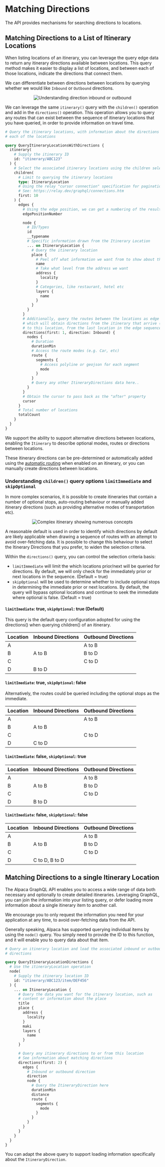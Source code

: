 # Matching Directions

The API provides mechanisms for searching directions to locations.

## Matching Directions to a List of Itinerary Locations

When listing locations of an itinerary, you can leverage the query edge data to
return any itinerary directions available between locations. This query method
makes it easier to display a list of locations, and between each of those
locations, indicate the directions that connect them.

We can differentiate between directions between locations by querying whether
we would like `Inbound` or `Outbound` directions.

<p align="center">
  <img src="../_assets/list-with-directions.png" alt="Understanding direction inbound or outbound">
</p>

We can leverage the same `itinerary()` query with the `children()` operation
and add in the `directions()` operation. This operation allows you to query any
routes that can exist between the sequence of itinerary locations that you
have queried, in order to provide information on travel time.

```graphql
# Query the itinerary locations, with information about the directions between
# each of the locations

query QueryItineraryLocationsWithDirections {
  itinerary(
    # Supply the itinerary ID
    id: "itinerary/ABC123"
  ) {
    # Select the associated itinerary locations using the children selector
    children(
      # Limit to querying the itinerary locations
      type: ItineraryLocation
      # Using the relay "cursor connection" specification for pagination
      # See: https://relay.dev/graphql/connections.htm
      first: 10
    ) {
      edges {
        # Using the edge position, we can get a numbering of the result 1...X
        edgePositionNumber

        node {
          # ID/Types
          id
          __typename
          # Specific information drawn from the Itinerary Location
          ... on ItineraryLocation {
            # Query the itinerary location
            place {
              # Peel off what information we want from to show about the place
              name
              # Take what level from the address we want
              address {
                locality
              }
              # Categories, like restaurant, hotel etc
              layers {
                name
              }
            }
          }
        }
        # Additionally, query the routes between the locations as edge data,
        # which will obtain directions from the itinerary that arrive (Inbound)
        # to this location, from the last location in the edge sequence
        directions(first: 1, direction: Inbound) {
          nodes {
            # Duration
            durationMin
            # Access the route modes (e.g. Car, etc)
            route {
              segments {
                # Access polyline or geojson for each segment
                mode
              }
            }
            # Query any other ItineraryDirections data here..
          }
        }
        # Obtain the cursor to pass back as the "after" property
        cursor
      }
      # Total number of locations
      totalCount
    }
  }
}
```

We support the ability to support alternative directions between locations,
enabling the `Itinerary` to describe optional modes, routes or directions
between locations.

These itinerary directions can be pre-determined or automatically added using
the [automatic routing](/topics/itinerary/Automatic%20Routing/README.md) when
enabled on an itinerary, or you can manually create directions between
locations.

### Understanding `children()` query options `limitImmediate` and `skipOptional`

In more complex scenarios, it is possible to create itineraries that contain
a number of optional stops, auto-routing behaviour or manually added itinerary
directions (such as providing alternative modes of transportation etc).

<p align="center">
  <img src="../_assets/list-with-directions-and-optional.png" alt="Complex itinerary showing numerous concepts">
</p>

A reasonable default is used in order to identify which directions by default
are likely applicable when drawing a sequence of routes with an attempt to avoid
over-fetching data. It is possible to change this behaviour to select the
Itinerary Directions that you prefer, to widen the selection criteria.

Within the `directions()` query, you can control the selection criteria basis:

- `limitImmediate` will limit the which locations prior/next will be queried for
  directions. By default, we will only check for the immediately prior or next
  locations in the sequence. (Default = true)
- `skipOptional` will be used to determine whether to include optional stops
  in determining the immediate prior or next locations. By default, the query
  will bypass optional locations and continue to seek the immediate where
  optional is false. (Default = true)

#### `limitImediate`: true, `skipOptional`: true (Default)

This query is the default query configuration adopted for using the directions()
when querying children() of an itinerary.

| Location | Inbound Directions | Outbound Directions |
| -------- | ------------------ | ------------------- |
| A        |                    | A to B              |
| B        | A to B             | B to D              |
| C        |                    | C to D              |
| D        | B to D             |                     |

#### `limitImediate`: true, `skipOptional`: false

Alternatively, the routes could be queried including the optional stops as the
immediate.

| Location | Inbound Directions | Outbound Directions |
| -------- | ------------------ | ------------------- |
| A        |                    | A to B              |
| B        | A to B             |                     |
| C        |                    | C to D              |
| D        | C to D             |                     |

#### `limitImediate`: false, `skipOptional`: true

| Location | Inbound Directions | Outbound Directions |
| -------- | ------------------ | ------------------- |
| A        |                    | A to B              |
| B        | A to B             | B to D              |
| C        |                    | C to D              |
| D        | B to D             |                     |

#### `limitImediate`: false, `skipOptional`: false

| Location | Inbound Directions | Outbound Directions |
| -------- | ------------------ | ------------------- |
| A        |                    | A to B              |
| B        | A to B             | B to D              |
| C        |                    | C to D              |
| D        | C to D, B to D     |                     |

## Matching Directions to a single Itinerary Location

The Alpaca GraphQL API enables you to access a wide range of data both necessary
and optionally to create detailed itineraries. Leveraging GraphQL, you can join
the information into your listing query, or defer loading more information about
a single itinerary item to another call.

We encourage you to only request the information you need for your application
at any time, to avoid over-fetching data from the API.

Generally speaking, Alpaca has supported querying individual items by using the
`node()` query. You simply need to provide the ID to this function, and it will
enable you to query data about that item.

```graphql
# Query an itinerary location and load the associated inbound or outbound
# directions

query QueryItineraryLocationDirections {
  # Use the itineraryLocation operation
  node(
    # Supply the itinerary location ID
    id: "itinerary/ABC123/item/DEF456"
  ) {
    ... on ItineraryLocation {
      # Query the data you want for the itinerary location, such as
      # content or information about the place
      title
      place {
        address {
          locality
        }
        maki
        layers {
          name
        }
      }

      # Query any itinerary directions to or from this location
      # See information about matching directions
      directions(first: 2) {
        edges {
          # Inbound or outbound direction
          direction
          node {
            # Query the ItineraryDirection here
            durationMin
            distance
            route {
              segments {
                mode
              }
            }
          }
        }
      }
    }
  }
}
```

You can adapt the above query to support loading information specifically
about the `ItineraryDirection`.
